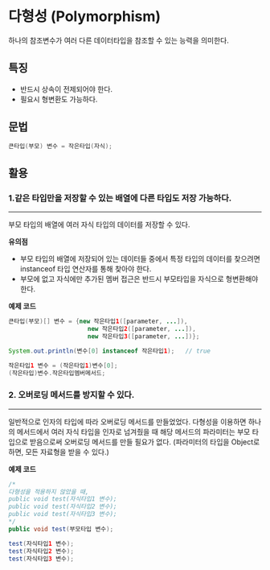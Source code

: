# 다형성 (Polymorphism)
하나의 참조변수가 여러 다른 데이터타입을 참조할 수 있는 능력을 의미한다.
## 특징
* 반드시 상속이 전제되어야 한다.
* 필요시 형변환도 가능하다.

## 문법
```java
큰타입(부모) 변수 = 작은타입(자식);
```

## 활용
### 1.같은 타입만을 저장할 수 있는 배열에 다른 타입도 저장 가능하다.
- - -
부모 타입의 배열에 여러 자식 타입의 데이터를 저장할 수 있다. 

**유의점**
* 부모 타입의 배열에 저장되어 있는 데이터들 중에서 특정 타입의 데이터를 찾으려면 instanceof 타입 연산자를 통해 찾아야 한다.
* 부모에 없고 자식에만 추가된 멤버 접근은 반드시 부모타입을 자식으로 형변환해야 한다.

**예제 코드**
```java
큰타입(부모)[] 변수 = {new 작은타입1([parameter, ...]),
                      new 작은타입2([parameter, ...]),  
                      new 작은타입3([parameter, ...])};

System.out.println(변수[0] instanceof 작은타입1);   // true

작은타입1 변수 = (작은타입1)변수[0];
(작은타입)변수.작은타입멤버메서드;
```

### 2. 오버로딩 메서드를 방지할 수 있다.
- - -
일반적으로 인자의 타입에 따라 오버로딩 메서드를 만들었었다. 다형성을 이용하면 하나의 메서드에서 여러 자식 타입을 인자로 넘겨줬을 때 해당 메서드의 파라미터는 부모 타입으로 받음으로써 오버로딩 메서드를 만들 필요가 없다. (파라미터의 타입을 Object로 하면, 모든 자료형을 받을 수 있다.)

**예제 코드**
```java
/*
다형성을 적용하지 않았을 때,
public void test(자식타입1 변수);
public void test(자식타입2 변수);
public void test(자식타입3 변수);
*/
public void test(부모타입 변수);

test(자식타입1 변수);
test(자식타입2 변수);
test(자식타입3 변수);
```
